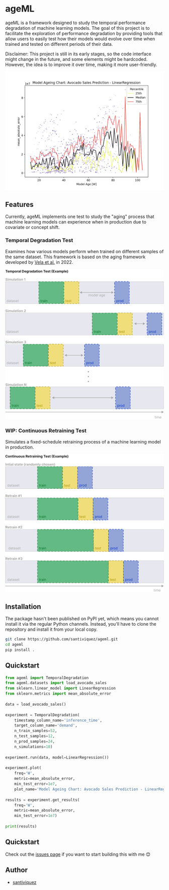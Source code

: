 
# ageML
ageML is a framework designed to study the temporal performance degradation of machine learning models. The goal of this project is to facilitate the exploration of performance degradation by providing tools that allow users to easily test how their models would evolve over time when trained and tested on different periods of their data.

Disclaimer: This project is still in its early stages, so the code interface might change in the future, and some elements might be hardcoded. However, the idea is to improve it over time, making it more user-friendly.


<p align="center">
 <img src="figures/model_aging_plot_avocados_lr.png" alt="temporal degradation plot of a linear regressor on the avocado sales dataset" width="600"/>
</p>

## Features
Currently, ageML implements one test to study the "aging" process that machine learning models can experience when in production due to covariate or concept shift.

### Temporal Degradation Test
Examines how various models perform when trained on different samples of the same dataset. This framework is based on the aging framework developed by [Vela et al.](https://www.nature.com/articles/s41598-022-15245-z) in 2022.

<p align="center">
 <img src="figures/temporal_degradadation_test.svg" alt="temporal degradation test" width="600"/>
</p>

### WIP: Continuous Retraining Test
Simulates a fixed-schedule retraining process of a machine learning model in production.
<p align="center">
 <img src="figures/continuous_retraining_test.svg" alt="continuous retraining test" width="600"/>
</p>


## Installation
The package hasn't been published on PyPI yet, which means you cannot install it via the regular Python channels. Instead, you'll have to clone the repository and install it from your local copy.

```bash
git clone https://github.com/santiviquez/ageml.git
cd ageml
pip install .
```

## Quickstart

```python
from ageml import TemporalDegradation
from ageml.datasets import load_avocado_sales
from sklearn.linear_model import LinearRegression
from sklearn.metrics import mean_absolute_error

data = load_avocado_sales()

experiment = TemporalDegradation(
    timestamp_column_name='inference_time',
    target_column_name='demand',
    n_train_samples=52,
    n_test_samples=12,
    n_prod_samples=24,
    n_simulations=10)

experiment.run(data, model=LinearRegression())

experiment.plot(
    freq='W',
    metric=mean_absolute_error,
    min_test_error=1e7,
    plot_name='Model Ageing Chart: Avocado Sales Prediction - LinearRegression')

results = experiment.get_results(
    freq='W',
    metric=mean_absolute_error,
    min_test_error=1e7)

print(results)
```

## Quickstart
Check out the [issues page](https://github.com/santiviquez/ageml/issues) if you want to start building this with me 😊

## Author
- [santiviquez](https://www.twitter.com/santiviquez)

